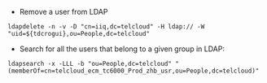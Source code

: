 - Remove a user from LDAP
```
ldapdelete -n -v -D "cn=iiq,dc=telcloud" -H ldap:// -W "uid=${tdcrogui},ou=People,dc=telcloud"
```

- Search for all the users that belong to a given group in LDAP:
```
ldapsearch -x -LLL -b "ou=People,dc=telcloud" "(memberOf=cn=telcloud_ecm_tc6000_Prod_zhb_usr,ou=People,dc=telcloud)"
```
